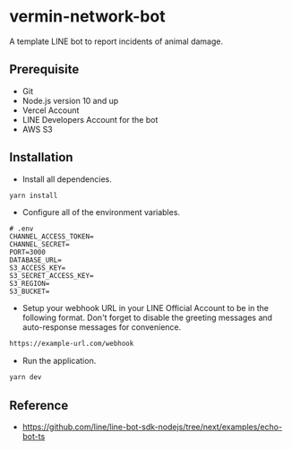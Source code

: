 # vermin-network-bot

A template LINE bot to report incidents of animal damage.

## Prerequisite

- Git
- Node.js version 10 and up
- Vercel Account
- LINE Developers Account for the bot
- AWS S3

## Installation

- Install all dependencies.

```bash
yarn install
```

- Configure all of the environment variables.

```
# .env
CHANNEL_ACCESS_TOKEN=
CHANNEL_SECRET=
PORT=3000
DATABASE_URL=
S3_ACCESS_KEY=
S3_SECRET_ACCESS_KEY=
S3_REGION=
S3_BUCKET=
```

- Setup your webhook URL in your LINE Official Account to be in the following format. Don't forget to disable the greeting messages and auto-response messages for convenience.

```bash
https://example-url.com/webhook
```

- Run the application.

```bash
yarn dev
```

## Reference

- https://github.com/line/line-bot-sdk-nodejs/tree/next/examples/echo-bot-ts
